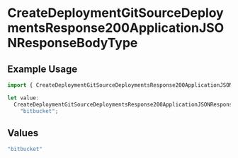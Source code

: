 # CreateDeploymentGitSourceDeploymentsResponse200ApplicationJSONResponseBodyType

## Example Usage

```typescript
import { CreateDeploymentGitSourceDeploymentsResponse200ApplicationJSONResponseBodyType } from "@simplesagar/vercel/models/createdeploymentop.js";

let value:
  CreateDeploymentGitSourceDeploymentsResponse200ApplicationJSONResponseBodyType =
    "bitbucket";
```

## Values

```typescript
"bitbucket"
```